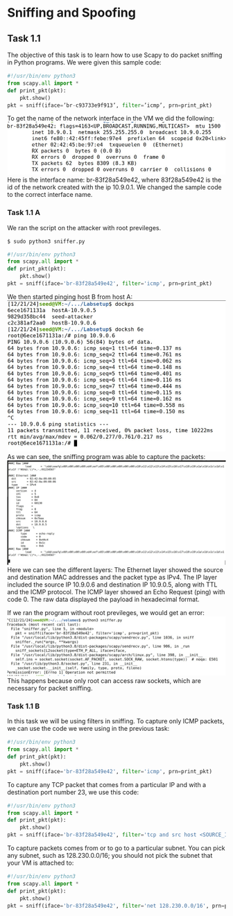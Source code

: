 # Sniffing and Spoofing
## Task 1.1

The objective of this task is to learn how to use Scapy to do packet sniffing in Python programs. We were given this sample code:

```python
#!/usr/bin/env python3
from scapy.all import *
def print_pkt(pkt):
    pkt.show()
pkt = sniff(iface=’br-c93733e9f913’, filter=’icmp’, prn=print_pkt)
```

To get the name of the network interface in the VM we did the following:
<br> ![image1](docs/images/lb13_1.jpg) <br>
Here is the interface name: br-83f28a549e42, where 83f28a549e42 is the id of the network created with the ip 10.9.0.1. We changed the sample code to the correct interface name.

### Task 1.1 A

We ran the script on the attacker with root previleges.
```
$ sudo python3 sniffer.py
```
```python
#!/usr/bin/env python3
from scapy.all import *
def print_pkt(pkt):
    pkt.show()
pkt = sniff(iface='br-83f28a549e42', filter='icmp', prn=print_pkt)
```

We then started pinging host B from host A:
<br> ![image2](docs/images/lb13_2.jpg) <br>
As we can see, the sniffing program was able to capture the packets:
<br> ![image3](docs/images/lb13_3.jpg) <br>
Here we can see the different layers: The Ethernet layer showed the source and destination MAC addresses and the packet type as IPv4. The IP layer included the source IP 10.9.0.6 and destination IP 10.9.0.5, along with TTL and the ICMP protocol. The ICMP layer showed an Echo Request (ping) with code 0. The raw data displayed the payload in hexadecimal format.

If we ran the program without root previleges, we would get an error:
<br> ![image4](docs/images/lb13_4.jpg) <br>
This happens because only root can access raw sockets, which are necessary for packet sniffing.

### Task 1.1 B

In this task we will be using filters in sniffing.
To capture only ICMP packets, we can use the code we were using in the previous task:
```python
#!/usr/bin/env python3
from scapy.all import *
def print_pkt(pkt):
    pkt.show()
pkt = sniff(iface='br-83f28a549e42', filter='icmp', prn=print_pkt)
```
To capture any TCP packet that comes from a particular IP and with a destination port number 23, we use this code:
```python
#!/usr/bin/env python3
from scapy.all import *
def print_pkt(pkt):
    pkt.show()
pkt = sniff(iface='br-83f28a549e42', filter='tcp and src host <SOURCE_IP> and dst port 23', prn=print_pkt)
```
To capture packets comes from or to go to a particular subnet. You can pick any subnet, such as 128.230.0.0/16; you should not pick the subnet that your VM is attached to:
```python
#!/usr/bin/env python3
from scapy.all import *
def print_pkt(pkt):
    pkt.show()
pkt = sniff(iface='br-83f28a549e42', filter='net 128.230.0.0/16', prn=print_pkt)
```


